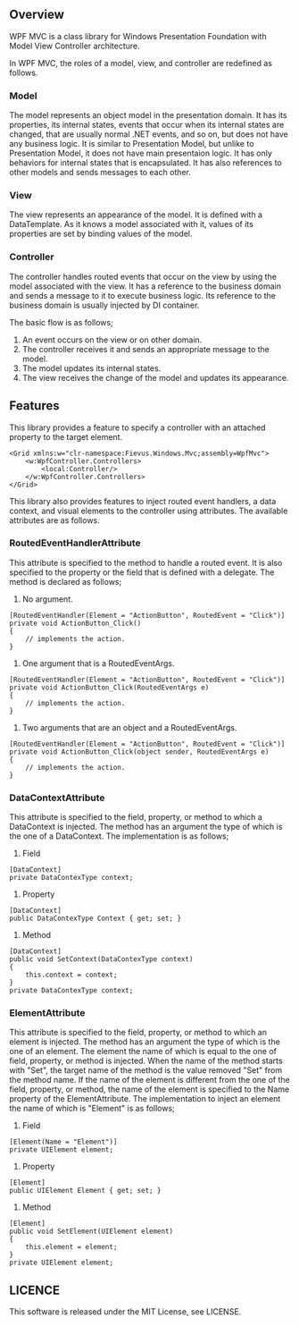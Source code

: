 ## Overview

WPF MVC is a class library for Windows Presentation Foundation with Model View Controller architecture.



In WPF MVC, the roles of a model, view, and controller are redefined as follows.

### Model

The model represents an object model in the presentation domain.
It has its properties, its internal states, events that occur when its internal states are changed, that are usually normal .NET events, and so on,
but does not have any business logic.
It is similar to Presentation Model, but unlike to Presentation Model, it does not have main presentaion logic.
It has only behaviors for internal states that is encapsulated.
It has also references to other models and sends messages to each other.

### View

The view represents an appearance of the model. It is defined with a DataTemplate.
As it knows a model associated with it, values of its properties are set by binding values of the model.

### Controller

The controller handles routed events that occur on the view by using the model associated with the view.
It has a reference to the business domain and sends a message to it to execute business logic.
Its reference to the business domain is usually injected by DI container.

The basic flow is as follows;

1. An event occurs on the view or on other domain.
1. The controller receives it and sends an appropriate message to the model.
1. The model updates its internal states.
1. The view receives the change of the model and updates its appearance.

## Features

This library provides a feature to specify a controller with an attached property to the target element.

```
<Grid xmlns:w="clr-namespace:Fievus.Windows.Mvc;assembly=WpfMvc">
    <w:WpfController.Controllers>
	    <local:Controller/>
	</w:WpfController.Controllers>
</Grid>
```

This library also provides features to inject routed event handlers, a data context, and visual elements to the controller using attributes.
The available attributes are as follows.

### RoutedEventHandlerAttribute

This attribute is specified to the method to handle a routed event.
It is also specified to the property or the field that is defined with a delegate.
The method is declared as follows;

1. No argument.
```
[RoutedEventHandler(Element = "ActionButton", RoutedEvent = "Click")]
private void ActionButton_Click()
{
    // implements the action.
}
```

1. One argument that is a RoutedEventArgs.
```
[RoutedEventHandler(Element = "ActionButton", RoutedEvent = "Click")]
private void ActionButton_Click(RoutedEventArgs e)
{
    // implements the action.
}
```

1. Two arguments that are an object and a RoutedEventArgs.
```
[RoutedEventHandler(Element = "ActionButton", RoutedEvent = "Click")]
private void ActionButton_Click(object sender, RoutedEventArgs e)
{
    // implements the action.
}
```

### DataContextAttribute

This attribute is specified to the field, property, or method to which a DataContext is injected.
The method has an argument the type of which is the one of a DataContext.
The implementation is as follows;

1. Field
```
[DataContext]
private DataContexType context;
```

1. Property
```
[DataContext]
public DataContexType Context { get; set; }
```

1. Method
```
[DataContext]
public void SetContext(DataContexType context)
{
	this.context = context;
}
private DataContexType context;
```

### ElementAttribute

This attribute is specified to the field, property, or method to which an element is injected.
The method has an argument the type of which is the one of an element.
The element the name of which is equal to the one of field, property, or method is injected.
When the name of the method starts with "Set", the target name of the method is the value removed "Set" from the method name.
If the name of the element is different from the one of the field, property, or method,
the name of the element is specified to the Name property of the ElementAttribute.
The implementation to inject an element the name of which is "Element" is as follows;

1. Field
```
[Element(Name = "Element")]
private UIElement element;
```

1. Property
```
[Element]
public UIElement Element { get; set; }
```

1. Method
```
[Element]
public void SetElement(UIElement element)
{
    this.element = element;
}
private UIElement element;
```

## LICENCE

This software is released under the MIT License, see LICENSE.